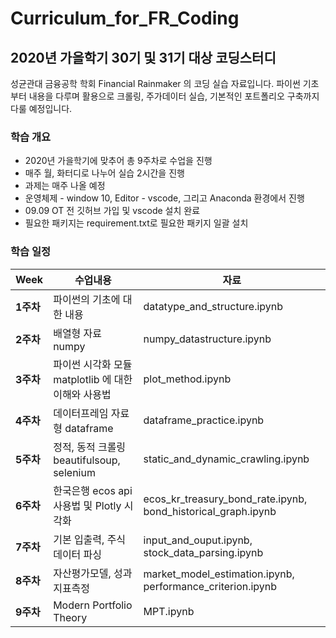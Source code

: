 # Curriculum_for_FR_Coding


## 2020년 가을학기 30기 및 31기 대상 코딩스터디
성균관대 금융공학 학회 Financial Rainmaker 의 코딩 실습 자료입니다.
파이썬 기초부터 내용을 다루며 활용으로 크롤링, 주가데이터 실습, 기본적인 포트폴리오 구축까지 다룰 예정입니다.

### 학습 개요 
- 2020년 가을학기에 맞추어 총 9주차로 수업을 진행
-  매주 월, 화터디로 나누어 실습 2시간을 진행
- 과제는 매주 나올 예정
- 운영체제 - window 10, Editor - vscode, 그리고 Anaconda 환경에서 진행
- 09.09 OT 전 깃허브 가입 및 vscode 설치 완료
- 필요한 패키지는 requirement.txt로 필요한 패키지 일괄 설치

### 학습 일정

|Week|수업내용|자료|
|---|---|---|
|**1주차**|파이썬의 기초에 대한 내용|datatype_and_structure.ipynb|
|**2주차**|배열형 자료 numpy|numpy_datastructure.ipynb|
|**3주차**|파이썬 시각화 모듈 matplotlib 에 대한 이해와 사용법|plot_method.ipynb|
|**4주차**|데이터프레임 자료형 dataframe|dataframe_practice.ipynb|
|**5주차**|정적, 동적 크롤링 beautifulsoup, selenium|static_and_dynamic_crawling.ipynb|
|**6주차**|한국은행 ecos api 사용법 및 Plotly 시각화|ecos_kr_treasury_bond_rate.ipynb, bond_historical_graph.ipynb|
|**7주차**|기본 입출력, 주식데이터 파싱|input_and_ouput.ipynb, stock_data_parsing.ipynb|
|**8주차**|자산평가모델, 성과지표측정|market_model_estimation.ipynb, performance_criterion.ipynb|
|**9주차**|Modern Portfolio Theory|MPT.ipynb|

